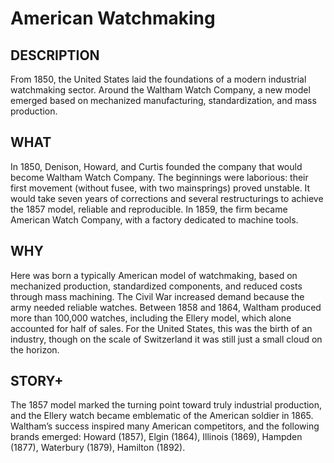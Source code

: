 ---
---
# American Watchmaking

## DESCRIPTION
From 1850, the United States laid the foundations of a modern industrial watchmaking sector. Around the Waltham Watch Company, a new model emerged based on mechanized manufacturing, standardization, and mass production.

## WHAT
In 1850, Denison, Howard, and Curtis founded the company that would become Waltham Watch Company. The beginnings were laborious: their first movement (without fusee, with two mainsprings) proved unstable. It would take seven years of corrections and several restructurings to achieve the 1857 model, reliable and reproducible. In 1859, the firm became American Watch Company, with a factory dedicated to machine tools.

## WHY
Here was born a typically American model of watchmaking, based on mechanized production, standardized components, and reduced costs through mass machining. The Civil War increased demand because the army needed reliable watches. Between 1858 and 1864, Waltham produced more than 100,000 watches, including the Ellery model, which alone accounted for half of sales. For the United States, this was the birth of an industry, though on the scale of Switzerland it was still just a small cloud on the horizon.

## STORY+
The 1857 model marked the turning point toward truly industrial production, and the Ellery watch became emblematic of the American soldier in 1865. Waltham’s success inspired many American competitors, and the following brands emerged: Howard (1857), Elgin (1864), Illinois (1869), Hampden (1877), Waterbury (1879), Hamilton (1892).